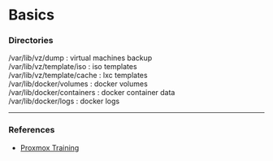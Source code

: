 # Basics

### Directories

<h7>/var/lib/vz/dump</h7> : virtual machines backup  
<h7>/var/lib/vz/template/iso</h7> : iso templates  
<h7>/var/lib/vz/template/cache</h7> : lxc templates  
<h7>/var/lib/docker/volumes</h7> : docker volumes  
<h7>/var/lib/docker/containers</h7> : docker container data  
<h7>/var/lib/docker/logs</h7> : docker logs

---

### References

- [Proxmox Training](https://github.com/ondrejsika/proxmox-training)
